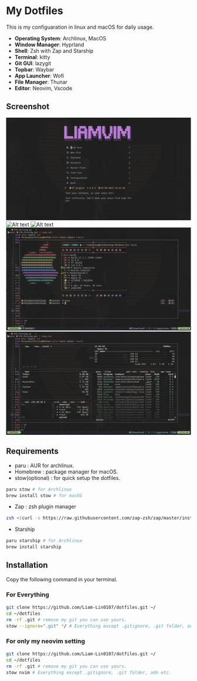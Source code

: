 # My Dotfiles
This is my configuaration in linux and macOS for daily usage.
* **Operating System**: Archlinux, MacOS
* **Window Manager**: Hyprland
* **Shell**: Zsh with Zap and Starship
* **Terminal**: kitty 
* **Git GUI**: lazygit
* **Topbar**: Waybar
* **App Launcher**: Wofi
* **File Manager**: Thunar
* **Editor**: Neovim, Vscode 

## Screenshot
![Alt text](./.assets/Screenshot-dashboard.png?raw=true "Neovim")
![Alt text](./.assets/Screenshot-coding.png?raw=true)
![Alt text](./.assets/Screenshot-terminal.png?raw=true)
![Alt text](./.assets/Screenshot-toggleterm.png?raw=true)
![Alt text](./.assets/Screenshot-btop.png?raw=true "Btop")

## Requirements
* paru : AUR for archlinux.
* Homebrew : package manager for macOS.
* stow(optional) : for quick setup the dotfiles.
```bash
paru stow # for Archlinux
brew install stow # for macOS
```
* Zap : zsh plugin manager
```zsh
zsh <(curl -s https://raw.githubusercontent.com/zap-zsh/zap/master/install.zsh)
```
* Starship
```zsh
paru starship # for Archlinux
brew install starship
```
## Installation
Copy the following command in your terminal.
### For Everything
```bash
git clone https://github.com/Liam-Lin0107/dotfiles.git ~/
cd ~/dotfiles
rm -rf .git # remove my git you can use yours.
stow --ignore=".git" */ # Everything except .gitignore, .git folder, adn etc.
```
### For only my neovim setting
```bash
git clone https://github.com/Liam-Lin0107/dotfiles.git ~/
cd ~/dotfiles
rm -rf .git # remove my git you can use yours.
stow nvim # Everything except .gitignore, .git folder, adn etc.
```
